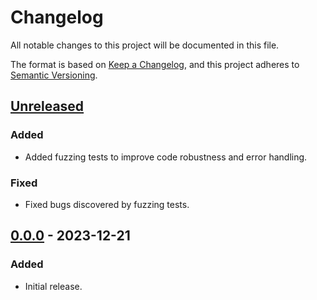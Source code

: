 # Changelog

All notable changes to this project will be documented in this file.

The format is based on [Keep a Changelog](https://keepachangelog.com/en/1.0.0/),
and this project adheres to [Semantic Versioning](https://semver.org/spec/v2.0.0.html).

## [Unreleased]

### Added

- Added fuzzing tests to improve code robustness and error handling.

### Fixed

- Fixed bugs discovered by fuzzing tests.

## [0.0.0] - 2023-12-21

### Added

- Initial release.

[Unreleased]: https://github.com/chksum-rs/hash-sha2-256/compare/v0.0.0...HEAD
[0.0.0]: https://github.com/chksum-rs/hash-sha2-256/releases/tag/v0.0.0
